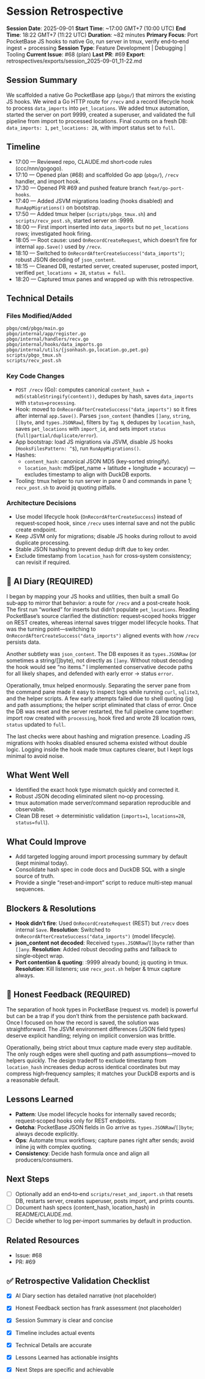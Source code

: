 # Session Retrospective

**Session Date**: 2025-09-01
**Start Time**: ~17:00 GMT+7 (10:00 UTC)
**End Time**: 18:22 GMT+7 (11:22 UTC)
**Duration**: ~82 minutes
**Primary Focus**: Port PocketBase JS hooks to native Go, run server in tmux, verify end‑to‑end ingest + processing
**Session Type**: Feature Development | Debugging | Tooling
**Current Issue**: #68 (plan)
**Last PR**: #69
**Export**: retrospectives/exports/session_2025-09-01_11-22.md

## Session Summary
We scaffolded a native Go PocketBase app (`pbgo/`) that mirrors the existing JS hooks. We wired a Go HTTP route for `/recv` and a record lifecycle hook to process `data_imports` into `pet_locations`. We added tmux automation, started the server on port 9999, created a superuser, and validated the full pipeline from import to processed locations. Final counts on a fresh DB: `data_imports: 1`, `pet_locations: 28`, with import status set to `full`.

## Timeline
- 17:00 — Reviewed repo, CLAUDE.md short‑code rules (ccc/nnn/gogogo).
- 17:10 — Opened plan (#68) and scaffolded Go app (`pbgo/`), `/recv` handler, and import hook.
- 17:30 — Opened PR #69 and pushed feature branch `feat/go-port-hooks`.
- 17:40 — Added JSVM migrations loading (hooks disabled) and `RunAppMigrations()` on bootstrap.
- 17:50 — Added tmux helper (`scripts/pbgo_tmux.sh`) and `scripts/recv_post.sh`, started server on :9999.
- 18:00 — First import inserted into `data_imports` but no `pet_locations` rows; investigated hook firing.
- 18:05 — Root cause: used `OnRecordCreateRequest`, which doesn’t fire for internal `app.Save()` used by `/recv`.
- 18:10 — Switched to `OnRecordAfterCreateSuccess("data_imports")`; robust JSON decoding of `json_content`.
- 18:15 — Cleaned DB, restarted server, created superuser, posted import, verified `pet_locations = 28`, `status = full`.
- 18:20 — Captured tmux panes and wrapped up with this retrospective.

## Technical Details

### Files Modified/Added
```
pbgo/cmd/pbgo/main.go
pbgo/internal/app/register.go
pbgo/internal/handlers/recv.go
pbgo/internal/hooks/data_imports.go
pbgo/internal/utils/{jsonhash.go,location.go,pet.go}
scripts/pbgo_tmux.sh
scripts/recv_post.sh
```

### Key Code Changes
- `POST /recv` (Go): computes canonical `content_hash = md5(stableStringify(content))`, dedupes by hash, saves `data_imports` with `status=processing`.
- Hook: moved to `OnRecordAfterCreateSuccess("data_imports")` so it fires after internal `app.Save()`. Parses `json_content` (handles `[]any`, `string`, `[]byte`, and `types.JSONRaw`), filters by `Tag N`, dedupes by `location_hash`, saves `pet_locations` with `import_id`, and sets import `status` (`full|partial/duplicate/error`).
- App bootstrap: load JS migrations via JSVM, disable JS hooks (`HooksFilesPattern: ^$`), run `RunAppMigrations()`.
- Hashes:
  - `content_hash`: canonical JSON MD5 (key‑sorted stringify).
  - `location_hash`: md5(pet_name + latitude + longitude + accuracy) — excludes timestamp to align with DuckDB exports.
- Tooling: tmux helper to run server in pane 0 and commands in pane 1; `recv_post.sh` to avoid jq quoting pitfalls.

### Architecture Decisions
- Use model lifecycle hook (`OnRecordAfterCreateSuccess`) instead of request‑scoped hook, since `/recv` uses internal save and not the public create endpoint.
- Keep JSVM only for migrations; disable JS hooks during rollout to avoid duplicate processing.
- Stable JSON hashing to prevent dedup drift due to key order.
- Exclude timestamp from `location_hash` for cross‑system consistency; can revisit if required.

## 📝 AI Diary (REQUIRED)
I began by mapping your JS hooks and utilities, then built a small Go sub‑app to mirror that behavior: a route for `/recv` and a post‑create hook. The first run “worked” for inserts but didn’t populate `pet_locations`. Reading PocketBase’s source clarified the distinction: request‑scoped hooks trigger on REST creates, whereas internal saves trigger model lifecycle hooks. That was the turning point—switching to `OnRecordAfterCreateSuccess("data_imports")` aligned events with how `/recv` persists data.

Another subtlety was `json_content`. The DB exposes it as `types.JSONRaw` (or sometimes a string/[]byte), not directly as `[]any`. Without robust decoding the hook would see “no items.” I implemented conservative decode paths for all likely shapes, and defended with early error → status `error`.

Operationally, tmux helped enormously. Separating the server pane from the command pane made it easy to inspect logs while running `curl`, `sqlite3`, and the helper scripts. A few early attempts failed due to shell quoting (jq) and path assumptions; the helper script eliminated that class of error. Once the DB was reset and the server restarted, the full pipeline came together: import row created with `processing`, hook fired and wrote 28 location rows, `status` updated to `full`.

The last checks were about hashing and migration presence. Loading JS migrations with hooks disabled ensured schema existed without double logic. Logging inside the hook made tmux captures clearer, but I kept logs minimal to avoid noise.

## What Went Well
- Identified the exact hook type mismatch quickly and corrected it.
- Robust JSON decoding eliminated silent no‑op processing.
- tmux automation made server/command separation reproducible and observable.
- Clean DB reset → deterministic validation (`imports=1`, `locations=28`, `status=full`).

## What Could Improve
- Add targeted logging around import processing summary by default (kept minimal today).
- Consolidate hash spec in code docs and DuckDB SQL with a single source of truth.
- Provide a single “reset‑and‑import” script to reduce multi‑step manual sequences.

## Blockers & Resolutions
- **Hook didn’t fire**: Used `OnRecordCreateRequest` (REST) but `/recv` does internal `Save`. 
  **Resolution**: Switched to `OnRecordAfterCreateSuccess("data_imports")` (model lifecycle). 
- **json_content not decoded**: Received `types.JSONRaw`/`[]byte` rather than `[]any`. 
  **Resolution**: Added robust decoding paths and fallback to single‑object wrap.
- **Port contention & quoting**: :9999 already bound; jq quoting in tmux. 
  **Resolution**: Kill listeners; use `recv_post.sh` helper & tmux capture always.

## 💭 Honest Feedback (REQUIRED)
The separation of hook types in PocketBase (request vs. model) is powerful but can be a trap if you don’t think from the persistence path backward. Once I focused on how the record is saved, the solution was straightforward. The JSVM environment differences (JSON field types) deserve explicit handling; relying on implicit conversion was brittle.

Operationally, being strict about tmux capture made every step auditable. The only rough edges were shell quoting and path assumptions—moved to helpers quickly. The design tradeoff to exclude timestamp from `location_hash` increases dedup across identical coordinates but may compress high‑frequency samples; it matches your DuckDB exports and is a reasonable default.

## Lessons Learned
- **Pattern**: Use model lifecycle hooks for internally saved records; request‑scoped hooks only for REST endpoints.
- **Gotcha**: PocketBase JSON fields in Go arrive as `types.JSONRaw`/`[]byte`; always decode explicitly.
- **Ops**: Automate tmux workflows; capture panes right after sends; avoid inline jq with complex quoting.
- **Consistency**: Decide hash formula once and align all producers/consumers.

## Next Steps
- [ ] Optionally add an end‑to‑end `scripts/reset_and_import.sh` that resets DB, restarts server, creates superuser, posts import, and prints counts.
- [ ] Document hash specs (content_hash, location_hash) in README/CLAUDE.md.
- [ ] Decide whether to log per‑import summaries by default in production.

## Related Resources
- Issue: #68
- PR: #69

## ✅ Retrospective Validation Checklist
- [x] AI Diary section has detailed narrative (not placeholder)
- [x] Honest Feedback section has frank assessment (not placeholder)
- [x] Session Summary is clear and concise
- [x] Timeline includes actual events
- [x] Technical Details are accurate
- [x] Lessons Learned has actionable insights
- [x] Next Steps are specific and achievable

